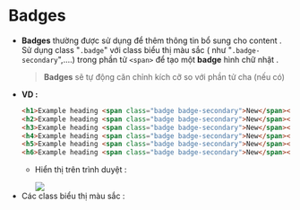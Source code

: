 # Badges
- **Badges** thường được sử dụng để thêm thông tin bổ sung cho content . Sử dụng class "`.badge`" với class biểu thị màu sắc ( như "`.badge-secondary`",....) trong phần tử `<span>` để tạo một **badge** hình chữ nhật .
    > **Badges** sẽ tự động căn chỉnh kích cỡ so với phần tử cha (nếu có)
- **VD :**
    ```html
    <h1>Example heading <span class="badge badge-secondary">New</span></h1>
    <h2>Example heading <span class="badge badge-secondary">New</span></h2>
    <h3>Example heading <span class="badge badge-secondary">New</span></h3>
    <h4>Example heading <span class="badge badge-secondary">New</span></h4>
    <h5>Example heading <span class="badge badge-secondary">New</span></h5>
    <h6>Example heading <span class="badge badge-secondary">New</span></h6>
    ```
    - Hiển thị trên trình duyệt :

        <img src=https://i.imgur.com/bfd4tG1.png>
- Các class biểu thị màu sắc :
    
